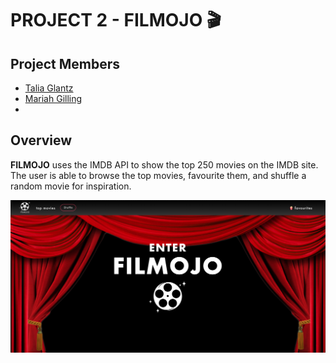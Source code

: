 # PROJECT 2 - FILMOJO 🎬  

## Project Members
- [Talia Glantz](https://github.com/taliaglantz)
- [Mariah Gilling](https://github.com/msgilling)
- 
## Overview
**FILMOJO** uses the IMDB API to show the top 250 movies on the IMDB site. The user is able to browse the top movies, favourite them, and shuffle a random movie for inspiration.

![FILMOJO homepage](./src/assets/filmojo_home_page.png)
